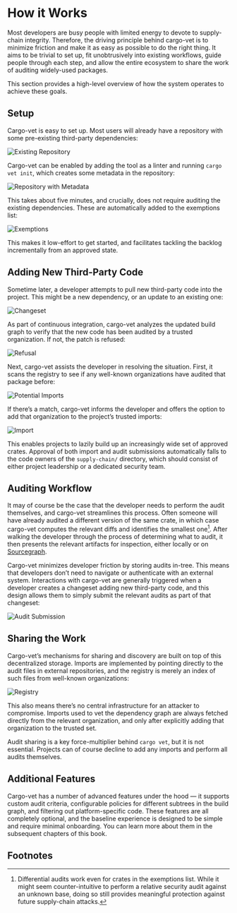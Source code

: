 # How it Works

Most developers are busy people with limited energy to devote to supply-chain
integrity. Therefore, the driving principle behind cargo-vet is to minimize
friction and make it as easy as possible to do the right thing. It aims to be
trivial to set up, fit unobtrusively into existing workflows, guide people
through each step, and allow the entire ecosystem to share the work of auditing
widely-used packages.

This section provides a high-level overview of how the system operates to
achieve these goals.

## Setup

<!-- diagrams: https://docs.google.com/presentation/d/18svkEsm9K5gLQeJLfILGdMUTsujiDgzecrswcOAdceQ/edit -->

Cargo-vet is easy to set up. Most users will already have a repository with some
pre-existing third-party dependencies:

![Existing Repository](images/existing_repo.png)

Cargo-vet can be enabled by adding the tool as a linter and running `cargo vet
init`, which creates some metadata in the repository:

![Repository with Metadata](images/with_metadata.png)

This takes about five minutes, and crucially, does not require auditing the
existing dependencies. These are automatically added to the exemptions list:

![Exemptions](images/exemptions.png)

This makes it low-effort to get started, and facilitates tackling the backlog
incrementally from an approved state.

## Adding New Third-Party Code

Sometime later, a developer attempts to pull new third-party code into the
project. This might be a new dependency, or an update to an existing one:

![Changeset](images/changeset.png)

As part of continuous integration, cargo-vet analyzes the updated build graph to
verify that the new code has been audited by a trusted organization. If not, the
patch is refused:

![Refusal](images/refusal.png)

Next, cargo-vet assists the developer in resolving the situation.  First, it
scans the registry to see if any well-known organizations have audited that
package before:

![Potential Imports](images/potential_imports.png)

If there’s a match, cargo-vet informs the developer and offers the option to add
that organization to the project’s trusted imports:

![Import](images/import.png)

This enables projects to lazily build up an increasingly wide set of approved
crates. Approval of both import and audit submissions automatically falls to the
code owners of the `supply-chain/` directory, which should consist of either
project leadership or a dedicated security team.

## Auditing Workflow

It may of course be the case that the developer needs to perform the audit
themselves, and cargo-vet streamlines this process. Often someone will have
already audited a different version of the same crate, in which case cargo-vet
computes the relevant diffs and identifies the smallest one[^1]. After walking
the developer through the process of determining what to audit, it then presents
the relevant artifacts for inspection, either locally or on
[Sourcegraph](https://sourcegraph.com).

Cargo-vet minimizes developer friction by storing audits in-tree. This means
that developers don’t need to navigate or authenticate with an external system.
Interactions with cargo-vet are generally triggered when a developer creates a
changeset adding new third-party code, and this design allows them to simply
submit the relevant audits as part of that changeset:

![Audit Submission](images/audit_submission.png)

## Sharing the Work

Cargo-vet’s mechanisms for sharing and discovery are built on top of this
decentralized storage. Imports are implemented by pointing directly to the
audit files in external repositories, and the registry is merely an index of
such files from well-known organizations:

![Registry](images/registry.png)

This also means there’s no central infrastructure for an attacker to compromise.
Imports used to vet the dependency graph are always fetched directly from the
relevant organization, and only after explicitly adding that organization to the
trusted set.

Audit sharing is a key force-multiplier behind `cargo vet`, but it is not
essential. Projects can of course decline to add any imports and perform all
audits themselves.

## Additional Features

Cargo-vet has a number of advanced features under the hood — it supports custom
audit criteria, configurable policies for different subtrees in the build graph,
and filtering out platform-specific code. These features are all completely
optional, and the baseline experience is designed to be simple and require
minimal onboarding. You can learn more about them in the subsequent chapters of
this book.

## Footnotes

[^1]: Differential audits work even for crates in the exemptions list. While it
  might seem counter-intuitive to perform a relative security audit against an
  unknown base, doing so still provides meaningful protection against future
  supply-chain attacks.

